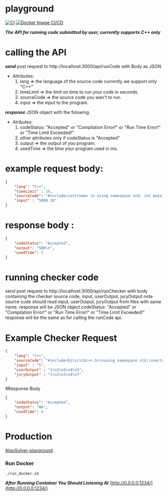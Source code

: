 # playground
  [![CI](https://github.com/AlgoSolver/playground/actions/workflows/node.js.yml/badge.svg)](https://github.com/AlgoSolver/playground/actions/workflows/node.js.yml)  [![Docker Image CI/CD](https://github.com/AlgoSolver/playground/actions/workflows/docker-image.yml/badge.svg)](https://github.com/AlgoSolver/playground/actions/workflows/docker-image.yml)
  
***The API for running code submitted by user, currently supports C++ only***

# calling the API 
***send*** post request to http://localhost:3000/api/runCode with Body as JSON  
- Attributes:  
  1. lang => the language of the source code currently we support only "C++"  
  2. timeLimit => the limit on time to run your code in seconds.  
  3. sourceCode => the source code you wan't to run.  
  4. input => the input to the program.  
  
***response*** JSON object with the folowing 
- Atributes:
  1. codeStatus: "Accepted" or "Compilation Error!" or "Run Time Error!" or "Time Limit Exceeded!"
  2. other attributes only if codeStatus is "Accepted"
  3. output => the output of you program.
  4. usedTime => the time your program used in ms.
  
# example request body: 
```json
{
    "lang": "C++",
    "timeLimit" : 10,
    "sourceCode": "#include<iostream> \n using namespace std; int main(){ long long n, k, ans = 0; cin >> n >> k; for(long long i = 1; i <= n; i++) ans += (i % k) == 0; cout << ans << endl;   return 0;}",
    "input" : "5000 10" 
}
```
  
# response body :
```json
{
    "codeStatus": "Accepted",
    "output": "500\n",
    "usedTime": 5
}
```

# running checker code
send post request to http://localhost:3000/api/runChecker with body containing the checker source code, input, userOutput, juryOutput
note source code should read input, userOutput, juryOutput from files with same name.
response will be JSON object
codeStatus: "Accepted" or "Compilation Error!" or "Run Time Error!" or "Time Limit Exceeded!"
response will be the same as for calling the runCode api.

# Example Checker Request
```json
{
    "lang": "C++",
    "sourceCode": "#include<bits/stdc++.h>\nusing namespace std;\nvector < string > readFile(const string &fileName){\n ifstream file(fileName);\n  string s;\n vector < string > lines;\n  while(file >> s){\n     lines.push_back(s);\n   }\n return lines;\n}\n\nint main(){\n   vector < string > jury = readFile(\"juryOutput\");\n    vector < string > user = readFile(\"userOutput\");\n    if(jury == user){\n     cout << \"Accepted\";\n }\n else{\n     cout << \"WA\";\n }\n   return 0;\n}",
    "input" : "5",
    "userOutput" : "1\n2\n3\n4\n5",
    "juryOutput" : "1\n2\n3\n4\n7"
}
```

#Response Body 
```json
{
    "codeStatus": "Accepted",
    "output": "WA",
    "usedTime": 4
}
```

# Production
  [AlgoSolver-playground](https://algosolver-playground.herokuapp.com/)
  ### Run Docker
  ```
  ./run_docker.sh
  ```
***After Running Container You Should Listening At*** [http://0.0.0.0:1234/](http://0.0.0.0:1234/)
